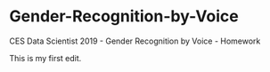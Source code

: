 # Gender-Recognition-by-Voice
CES Data Scientist 2019 - Gender Recognition by Voice - Homework

This is my first edit.
